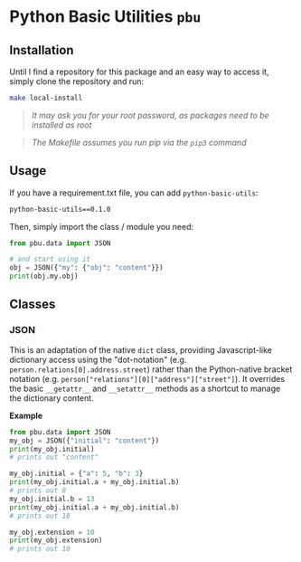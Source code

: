 # Python Basic Utilities `pbu`

## Installation

Until I find a repository for this package and an easy way to access it, simply clone the repository and run:

```bash
make local-install
```

> _It may ask you for your root password, as packages need to be installed as root_

> _The Makefile assumes you run pip via the `pip3` command_

## Usage

If you have a requirement.txt file, you can add `python-basic-utils`:

```bash
python-basic-utils==0.1.0
```

Then, simply import the class / module you need:

```python
from pbu.data import JSON

# and start using it
obj = JSON({"my": {"obj": "content"}})
print(obj.my.obj)
```

## Classes

### JSON

This is an adaptation of the native `dict` class, providing Javascript-like dictionary access using the "dot-notation" 
(e.g. `person.relations[0].address.street`) rather than the Python-native bracket notation (e.g. 
`person["relations"][0]["address"]["street"]`). It overrides the basic `__getattr__` and `__setattr__` methods as a 
shortcut to manage the dictionary content.

**Example**

```python
from pbu.data import JSON
my_obj = JSON({"initial": "content"})
print(my_obj.initial)
# prints out "content"

my_obj.initial = {"a": 5, "b": 3}
print(my_obj.initial.a + my_obj.initial.b)
# prints out 8
my_obj.initial.b = 13
print(my_obj.initial.a + my_obj.initial.b)
# prints out 18

my_obj.extension = 10
print(my_obj.extension)
# prints out 10
```
